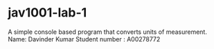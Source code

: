# jav1001-lab-1
A  simple console based program that converts units of measurement.
Name: Davinder Kumar
Student number : A00278772
